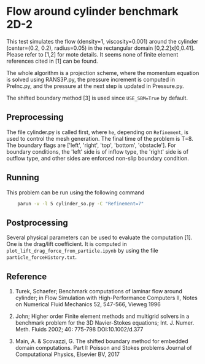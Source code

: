 # Flow around cylinder benchmark 2D-2

This test simulates the flow (density=1, viscosity=0.001) around the
cylinder (center=(0.2, 0.2), radius=0.05) in the rectangular domain
[0,2.2]x[0,0.41]. Please refer to [1,2] for mote details. It seems
none of finite element references cited in [1] can be found.

The whole algorithm is a projection scheme, where the momentum
equation is solved using RANS3P.py, the pressure increment is computed
in PreInc.py, and the pressure at the next step is updated in
Pressure.py.

The shifted boundary method [3] is used since `USE_SBM=True` by
default.

## Preprocessing

The file cylinder.py is called first, where `he`, depending on
`Refinement`, is used to control the mesh generation. The final time
of the problem is T=8. The boundary flags are ['left', 'right', 'top',
'bottom', 'obstacle']. For boundary conditions, the 'left' side is of
inflow type, the 'right' side is of outflow type, and other sides are
enforced non-slip boundary condition.



## Running

This problem can be run using the following command
```bash
    parun -v -l 5 cylinder_so.py -C "Refinement=7"
```


## Postprocessing

Several physical parameters can be used to evaluate the computation
[1]. One is the drag/lift coefficient. It is computed in
`plot_lift_drag_force_from_particle.ipynb` by using the file
`particle_forceHistory.txt`.



## Reference 

1. Turek, Schaefer; Benchmark computations of laminar flow around
cylinder; in Flow Simulation with High-Performance Computers II, Notes
on Numerical Fluid Mechanics 52, 547-566, Vieweg 1996

2. John; Higher order Finite element methods and multigrid solvers in
a benchmark problem for the 3D Navier-Stokes equations;
Int. J. Numer. Meth. Fluids 2002; 40: 775-798 DOI:10.1002/d.377

3. Main, A. & Scovazzi, G. The shifted boundary method for embedded
domain computations. Part I: Poisson and Stokes problems Journal of
Computational Physics, Elsevier BV, 2017